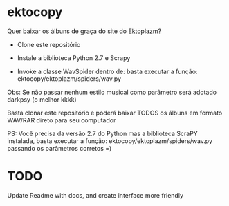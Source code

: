 # ektocopy

Quer baixar os álbuns de graça do site do Ektoplazm?

- Clone este repositório

- Instale a biblioteca Python 2.7 e Scrapy

- Invoke a classe WavSpider dentro de: basta executar a função: ektocopy/ektoplazm/spiders/wav.py 

Obs: Se não passar nenhum estilo musical como parâmetro será adotado darkpsy (o melhor kkkk)

Basta clonar este repositório e poderá baixar TODOS os álbuns em formato WAV/RAR direto para seu computador

PS: Você precisa da versão 2.7 do Python mas a biblioteca ScraPY instalada, basta executar a função: ektocopy/ektoplazm/spiders/wav.py passando os parâmetros corretos =)

# TODO
Update Readme with docs, and create interface more friendly

